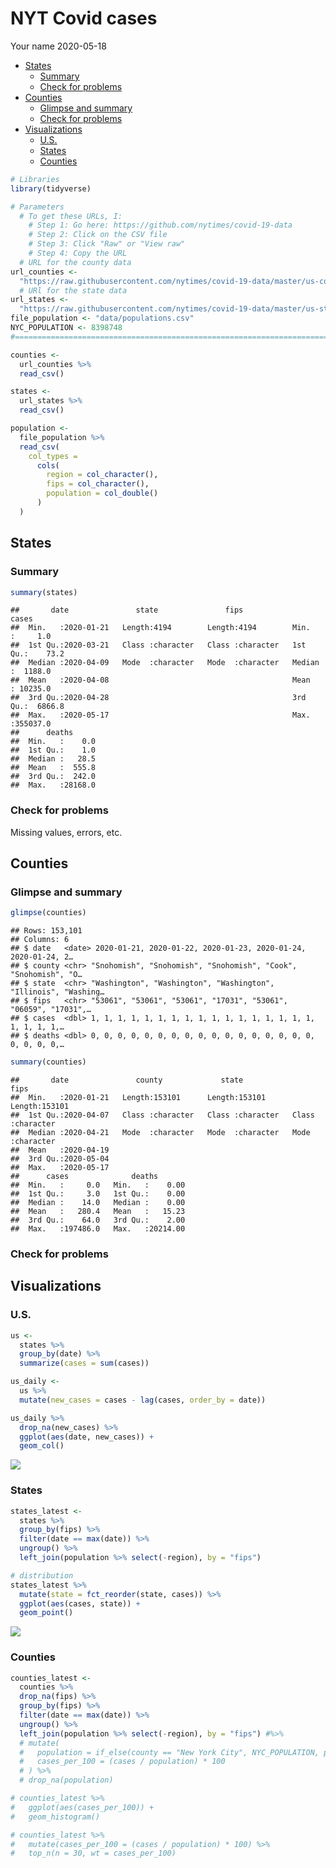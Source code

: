 NYT Covid cases
================
Your name
2020-05-18

  - [States](#states)
      - [Summary](#summary)
      - [Check for problems](#check-for-problems)
  - [Counties](#counties)
      - [Glimpse and summary](#glimpse-and-summary)
      - [Check for problems](#check-for-problems-1)
  - [Visualizations](#visualizations)
      - [U.S.](#u.s.)
      - [States](#states-1)
      - [Counties](#counties-1)

``` r
# Libraries
library(tidyverse)

# Parameters
  # To get these URLs, I:
    # Step 1: Go here: https://github.com/nytimes/covid-19-data
    # Step 2: Click on the CSV file 
    # Step 3: Click "Raw" or "View raw"
    # Step 4: Copy the URL
  # URL for the county data
url_counties <- 
  "https://raw.githubusercontent.com/nytimes/covid-19-data/master/us-counties.csv"
  # URl for the state data
url_states <- 
  "https://raw.githubusercontent.com/nytimes/covid-19-data/master/us-states.csv"
file_population <- "data/populations.csv"
NYC_POPULATION <- 8398748
#===============================================================================

counties <-
  url_counties %>% 
  read_csv() 

states <-
  url_states %>% 
  read_csv()

population <-
  file_population %>% 
  read_csv(
    col_types =
      cols(
        region = col_character(),
        fips = col_character(),
        population = col_double()
      )
  )
```

## States

### Summary

``` r
summary(states)
```

    ##       date               state               fips               cases         
    ##  Min.   :2020-01-21   Length:4194        Length:4194        Min.   :     1.0  
    ##  1st Qu.:2020-03-21   Class :character   Class :character   1st Qu.:    73.2  
    ##  Median :2020-04-09   Mode  :character   Mode  :character   Median :  1188.0  
    ##  Mean   :2020-04-08                                         Mean   : 10235.0  
    ##  3rd Qu.:2020-04-28                                         3rd Qu.:  6866.8  
    ##  Max.   :2020-05-17                                         Max.   :355037.0  
    ##      deaths       
    ##  Min.   :    0.0  
    ##  1st Qu.:    1.0  
    ##  Median :   28.5  
    ##  Mean   :  555.8  
    ##  3rd Qu.:  242.0  
    ##  Max.   :28168.0

### Check for problems

Missing values, errors, etc.

## Counties

### Glimpse and summary

``` r
glimpse(counties)
```

    ## Rows: 153,101
    ## Columns: 6
    ## $ date   <date> 2020-01-21, 2020-01-22, 2020-01-23, 2020-01-24, 2020-01-24, 2…
    ## $ county <chr> "Snohomish", "Snohomish", "Snohomish", "Cook", "Snohomish", "O…
    ## $ state  <chr> "Washington", "Washington", "Washington", "Illinois", "Washing…
    ## $ fips   <chr> "53061", "53061", "53061", "17031", "53061", "06059", "17031",…
    ## $ cases  <dbl> 1, 1, 1, 1, 1, 1, 1, 1, 1, 1, 1, 1, 1, 1, 1, 1, 1, 1, 1, 1, 1,…
    ## $ deaths <dbl> 0, 0, 0, 0, 0, 0, 0, 0, 0, 0, 0, 0, 0, 0, 0, 0, 0, 0, 0, 0, 0,…

``` r
summary(counties)
```

    ##       date               county             state               fips          
    ##  Min.   :2020-01-21   Length:153101      Length:153101      Length:153101     
    ##  1st Qu.:2020-04-07   Class :character   Class :character   Class :character  
    ##  Median :2020-04-21   Mode  :character   Mode  :character   Mode  :character  
    ##  Mean   :2020-04-19                                                           
    ##  3rd Qu.:2020-05-04                                                           
    ##  Max.   :2020-05-17                                                           
    ##      cases              deaths        
    ##  Min.   :     0.0   Min.   :    0.00  
    ##  1st Qu.:     3.0   1st Qu.:    0.00  
    ##  Median :    14.0   Median :    0.00  
    ##  Mean   :   280.4   Mean   :   15.23  
    ##  3rd Qu.:    64.0   3rd Qu.:    2.00  
    ##  Max.   :197486.0   Max.   :20214.00

### Check for problems

## Visualizations

### U.S.

``` r
us <-
  states %>% 
  group_by(date) %>% 
  summarize(cases = sum(cases))

us_daily <-
  us %>% 
  mutate(new_cases = cases - lag(cases, order_by = date)) 
```

``` r
us_daily %>% 
  drop_na(new_cases) %>% 
  ggplot(aes(date, new_cases)) +
  geom_col()
```

![](nyt-covid_files/figure-gfm/unnamed-chunk-7-1.png)<!-- -->

### States

``` r
states_latest <-
  states %>% 
  group_by(fips) %>% 
  filter(date == max(date)) %>% 
  ungroup() %>% 
  left_join(population %>% select(-region), by = "fips")
```

``` r
# distribution
states_latest %>% 
  mutate(state = fct_reorder(state, cases)) %>% 
  ggplot(aes(cases, state)) +
  geom_point()
```

![](nyt-covid_files/figure-gfm/unnamed-chunk-9-1.png)<!-- -->

### Counties

``` r
counties_latest <-
  counties %>%
  drop_na(fips) %>%
  group_by(fips) %>%
  filter(date == max(date)) %>%
  ungroup() %>%
  left_join(population %>% select(-region), by = "fips") #%>% 
  # mutate(
  #   population = if_else(county == "New York City", NYC_POPULATION, population),
  #   cases_per_100 = (cases / population) * 100
  # ) %>% 
  # drop_na(population)
```

``` r
# counties_latest %>% 
#   ggplot(aes(cases_per_100)) +
#   geom_histogram()
```

``` r
# counties_latest %>% 
#   mutate(cases_per_100 = (cases / population) * 100) %>% 
#   top_n(n = 30, wt = cases_per_100) 
```
